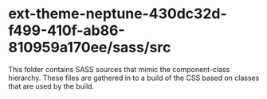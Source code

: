 # ext-theme-neptune-430dc32d-f499-410f-ab86-810959a170ee/sass/src

This folder contains SASS sources that mimic the component-class hierarchy. These files
are gathered in to a build of the CSS based on classes that are used by the build.
